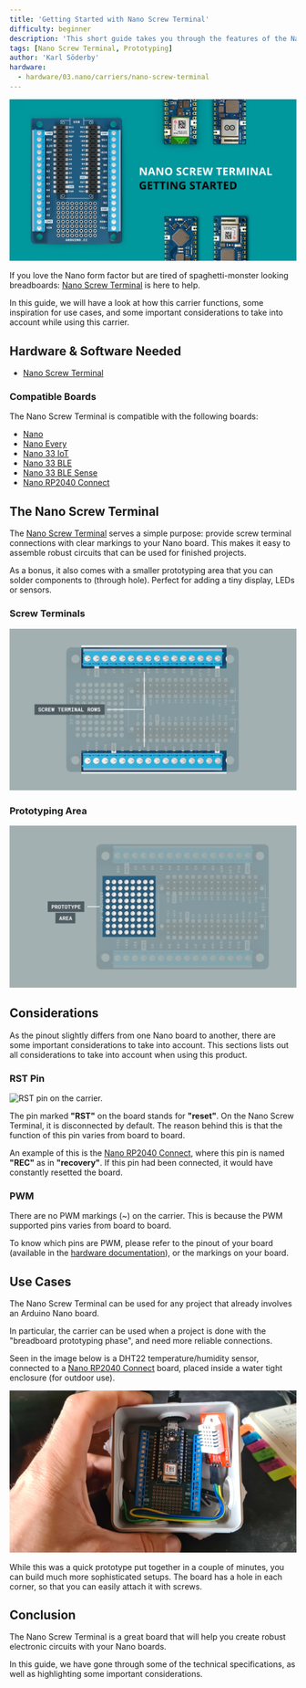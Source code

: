 ```yaml
---
title: 'Getting Started with Nano Screw Terminal'
difficulty: beginner
description: 'This short guide takes you through the features of the Nano Screw Terminal, along with some important considerations when using this product.'
tags: [Nano Screw Terminal, Prototyping]
author: 'Karl Söderby'
hardware:
  - hardware/03.nano/carriers/nano-screw-terminal
---
```


![The Nano Screw Terminal carrier.](assets/hero.png)

If you love the Nano form factor but are tired of spaghetti-monster looking breadboards: [Nano Screw Terminal](https://store.arduino.cc/nano-screw-terminal) is here to help. 

In this guide, we will have a look at how this carrier functions, some inspiration for use cases, and some important considerations to take into account while using this carrier.

## Hardware & Software Needed

- [Nano Screw Terminal](https://store.arduino.cc/nano-screw-terminal)

### Compatible Boards

The Nano Screw Terminal is compatible with the following boards:

- [Nano](https://store.arduino.cc/products/arduino-nano)
- [Nano Every](https://store.arduino.cc/nano-every)
- [Nano 33 IoT](https://store.arduino.cc/arduino-nano-33-iot)
- [Nano 33 BLE](https://store.arduino.cc/nano-33-ble)
- [Nano 33 BLE Sense](https://store.arduino.cc/nano-33-ble-sense)
- [Nano RP2040 Connect](https://store.arduino.cc/nano-rp2040-connect)


## The Nano Screw Terminal

The [Nano Screw Terminal](https://store.arduino.cc/nano-screw-terminal) serves a simple purpose: provide screw terminal connections with clear markings to your Nano board. This makes it easy to assemble robust circuits that can be used for finished projects. 

As a bonus, it also comes with a smaller prototyping area that you can solder components to (through hole). Perfect for adding a tiny display, LEDs or sensors.

### Screw Terminals

![Screw terminals on the carrier.](assets/nst-terminals.png)

### Prototyping Area

![Prototype area on the carrier.](assets/nst-proto-area.png)

## Considerations

As the pinout slightly differs from one Nano board to another, there are some important considerations to take into account. This sections lists out all considerations to take into account when using this product.

### RST Pin

![RST pin on the carrier.](assets/nst-terminals-1.png)

The pin marked **"RST"** on the board stands for **"reset"**. On the Nano Screw Terminal, it is disconnected by default. The reason behind this is that the function of this pin varies from board to board. 

An example of this is the [Nano RP2040 Connect](https://store.arduino.cc/nano-rp2040-connect), where this pin is named **"REC"** as in **"recovery"**. If this pin had been connected, it would have constantly resetted the board.

### PWM

There are no PWM markings (~) on the carrier. This is because the PWM supported pins varies from board to board. 

To know which pins are PWM, please refer to the pinout of your board (available in the [hardware documentation](/)), or the markings on your board.

## Use Cases

The Nano Screw Terminal can be used for any project that already involves an Arduino Nano board.

In particular, the carrier can be used when a project is done with the "breadboard prototyping phase", and need more reliable connections.

Seen in the image below is a DHT22 temperature/humidity sensor, connected to a [Nano RP2040 Connect](https://store.arduino.cc/nano-rp2040-connect) board, placed inside a water tight enclosure (for outdoor use).

![Nano Screw Terminal + Nano RP2040 Connect + DHT22 Sensor.](assets/nst-dht-rp2040.png)

While this was a quick prototype put together in a couple of minutes, you can build much more sophisticated setups. The board has a hole in each corner, so that you can easily attach it with screws.

## Conclusion

The Nano Screw Terminal is a great board that will help you create robust electronic circuits with your Nano boards.

In this guide, we have gone through some of the technical specifications, as well as highlighting some important considerations.